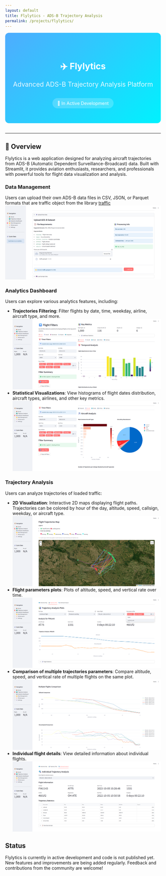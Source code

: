 ```yaml
---
layout: default
title: Flylytics - ADS-B Trajectory Analysis
permalink: /projects/flylytics/
---
```


<div class="project-hero">
  <h1>✈️ Flylytics</h1>
  <p class="project-subtitle">Advanced ADS-B Trajectory Analysis Platform</p>
  <div class="project-status-badge">🚧 In Active Development</div>
</div>

---

## 🎯 Overview

Flylytics is a web application designed for analyzing aircraft trajectories from ADS-B (Automatic Dependent Surveillance-Broadcast) data. Built with Streamlit, it provides aviation enthusiasts, researchers, and professionals with powerful tools for flight data visualization and analysis.

### Data Management

Users can upload their own ADS-B data files in CSV, JSON, or Parquet formats that are traffic object from the library [traffic](https://github.com/xoolive/traffic)
![Flylytics Screenshot](/assets/images/upload_data.png)

### Analytics Dashboard

Users can explore various analytics features, including:
- **Trajectories Filtering**: Filter flights by date, time, weekday, airline, aircraft type, and more.
![Flylytics Screenshot](/assets/images/analytics_dashboard_filters.png)
- **Statistical Visualizations**: View histograms of flight dates distribution, aircraft types, airlines, and other key metrics.
![Flylytics Screenshot](/assets/images/analytics_dashboard_stats.png)

### Trajectory Analysis

Users can analyze trajectories of loaded traffic:
- **2D Visualization**: Interactive 2D maps displaying flight paths. Trajectories can be colored by hour of the day, altitude, speed, callsign, weekday, or aircraft type.
![Flylytics Screenshot](/assets/images/trajectory_analysis_2d.png)
- **Flight parameters plots**: Plots of altitude, speed, and vertical rate over time.
![Flylytics Screenshot](/assets/images/trajectory_analysis_params.png)
- **Comparison of multiple trajectories parameters**: Compare altitude, speed, and vertical rate of multiple flights on the same plot.
![Flylytics Screenshot](/assets/images/trajectory_analysis_compare.png)
- **Individual flight details**: View detailed information about individual flights.
![Flylytics Screenshot](/assets/images/trajectory_analysis_flight_details.png)

## Status

Flylytics is currently in active development and code is not published yet. New features and improvements are being added regularly. Feedback and contributions from the community are welcome!


<style>
.project-hero {
  text-align: center;
  padding: 3rem 0;
  background: linear-gradient(135deg, #4facfe 0%, #00f2fe 100%);
  color: white;
  border-radius: 12px;
  margin-bottom: 2rem;
}

.project-subtitle {
  font-size: 1.3rem;
  opacity: 0.9;
  margin: 1rem 0;
}

.project-status-badge {
  display: inline-block;
  background: rgba(255, 255, 255, 0.2);
  padding: 8px 16px;
  border-radius: 20px;
  font-size: 0.9rem;
  margin-top: 1rem;
}
</style>